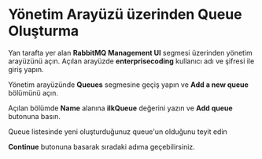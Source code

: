 # Yönetim Arayüzü üzerinden Queue Oluşturma

Yan tarafta yer alan **RabbitMQ Management UI** segmesi üzerinden yönetim arayüzünü açın.
Açılan arayüzde **enterprisecoding** kullanıcı adı ve şifresi ile giriş yapın.

Yönetim arayüzünde **Queues** segmesine geçiş yapın ve **Add a new queue** bölümünü açın.

Açılan bölümde **Name** alanına **ilkQueue** değerini yazın ve **Add queue** butonuna basın.

Queue listesinde yeni oluşturduğunuz queue'un olduğunu teyit edin

**Continue** butonuna basarak sıradaki adıma geçebilirsiniz.